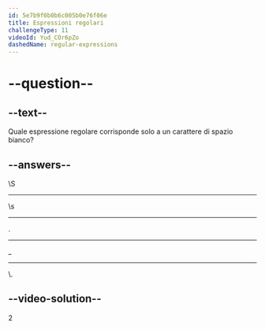 ```yaml
---
id: 5e7b9f0b0b6c005b0e76f06e
title: Espressioni regolari
challengeType: 11
videoId: Yud_COr6pZo
dashedName: regular-expressions
---
```


# --question--

## --text--

Quale espressione regolare corrisponde solo a un carattere di spazio bianco?

## --answers--

\\S

---

\\s

---

.

---

\_

---

\\.

## --video-solution--

2

